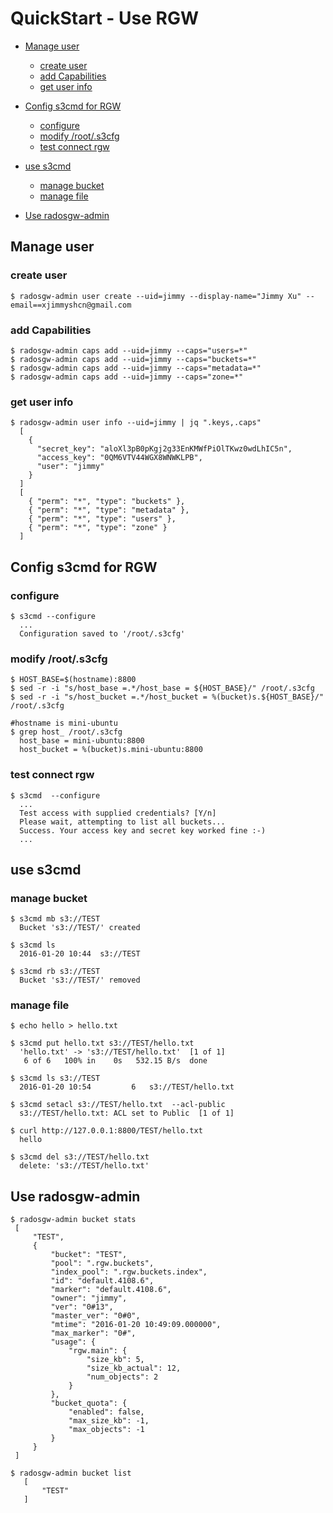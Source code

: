 # QuickStart - Use RGW
- [Manage user](#manage-user)
  - [create user](#create-user)
  - [add Capabilities](#add-capabilities)
  - [get user info](#get-user-info)

- [Config s3cmd for RGW](#config-s3cmd-for-rgw)
  - [configure](#configure)
  - [modify /root/.s3cfg](#modify-roots3cfg)
  - [test connect rgw](#test-connect-rgw)

- [use s3cmd](#use-s3cmd)
  - [manage bucket](#manage-bucket)
  - [manage file](#manage-file)

- [Use radosgw-admin](#use-radosgw-admin)

## Manage user
### create user

```shell
$ radosgw-admin user create --uid=jimmy --display-name="Jimmy Xu" --email==xjimmyshcn@gmail.com
```

### add Capabilities

```shell
$ radosgw-admin caps add --uid=jimmy --caps="users=*"
$ radosgw-admin caps add --uid=jimmy --caps="buckets=*"
$ radosgw-admin caps add --uid=jimmy --caps="metadata=*"
$ radosgw-admin caps add --uid=jimmy --caps="zone=*"
```

### get user info

```shell
$ radosgw-admin user info --uid=jimmy | jq ".keys,.caps"
  [
    {
      "secret_key": "aloXl3pB0pKgj2g33EnKMWfPiOlTKwz0wdLhIC5n",
      "access_key": "0QM6VTV44WGX8WNWKLPB",
      "user": "jimmy"
    }
  ]
  [
    { "perm": "*", "type": "buckets" },
    { "perm": "*", "type": "metadata" },
    { "perm": "*", "type": "users" },
    { "perm": "*", "type": "zone" }
  ]
```

## Config s3cmd for RGW
### configure

```shell
$ s3cmd --configure
  ...
  Configuration saved to '/root/.s3cfg'
```

### modify /root/.s3cfg

```shell
$ HOST_BASE=$(hostname):8800
$ sed -r -i "s/host_base =.*/host_base = ${HOST_BASE}/" /root/.s3cfg
$ sed -r -i "s/host_bucket =.*/host_bucket = %(bucket)s.${HOST_BASE}/" /root/.s3cfg

#hostname is mini-ubuntu
$ grep host_ /root/.s3cfg
  host_base = mini-ubuntu:8800
  host_bucket = %(bucket)s.mini-ubuntu:8800
```

### test connect rgw

```shell
$ s3cmd  --configure
  ...
  Test access with supplied credentials? [Y/n]
  Please wait, attempting to list all buckets...
  Success. Your access key and secret key worked fine :-)
  ...
```

## use s3cmd
### manage bucket

```shell
$ s3cmd mb s3://TEST
  Bucket 's3://TEST/' created

$ s3cmd ls
  2016-01-20 10:44  s3://TEST

$ s3cmd rb s3://TEST
  Bucket 's3://TEST/' removed
```

### manage file

```shell
$ echo hello > hello.txt

$ s3cmd put hello.txt s3://TEST/hello.txt
  'hello.txt' -> 's3://TEST/hello.txt'  [1 of 1]
   6 of 6   100% in    0s   532.15 B/s  done

$ s3cmd ls s3://TEST
  2016-01-20 10:54         6   s3://TEST/hello.txt

$ s3cmd setacl s3://TEST/hello.txt  --acl-public
  s3://TEST/hello.txt: ACL set to Public  [1 of 1]

$ curl http://127.0.0.1:8800/TEST/hello.txt
  hello

$ s3cmd del s3://TEST/hello.txt
  delete: 's3://TEST/hello.txt'
```

## Use radosgw-admin

```shell
$ radosgw-admin bucket stats
 [
     "TEST",
     {
         "bucket": "TEST",
         "pool": ".rgw.buckets",
         "index_pool": ".rgw.buckets.index",
         "id": "default.4108.6",
         "marker": "default.4108.6",
         "owner": "jimmy",
         "ver": "0#13",
         "master_ver": "0#0",
         "mtime": "2016-01-20 10:49:09.000000",
         "max_marker": "0#",
         "usage": {
             "rgw.main": {
                 "size_kb": 5,
                 "size_kb_actual": 12,
                 "num_objects": 2
             }
         },
         "bucket_quota": {
             "enabled": false,
             "max_size_kb": -1,
             "max_objects": -1
         }
     }
 ]

$ radosgw-admin bucket list
   [
       "TEST"
   ]
```
